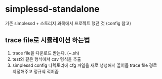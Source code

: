 # simplessd-standalone
기존 simplessd + 스토리지 과목에서 프로젝트 했던 것 (config 참고)

## trace file로 시뮬레이션 하는법
1. trace file을 다운로드 받는다. (~.sh)
2. test와 같은 형식에서 csv 형식을 추출
3. simplessd config 디렉토리에 cfg 파일을 새로 생성해서 끌어올 trace file 경로 지정해주고 정규식 적어줌
